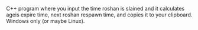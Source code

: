 C++ program where you input the time roshan is slained and it calculates ageis expire time, next roshan respawn time, and copies it to your clipboard.  
Windows only (or maybe Linux).
